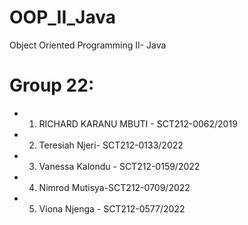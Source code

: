 # OOP_II_Java
Object Oriented Programming II- Java

# Group 22: 
- 1. RICHARD KARANU MBUTI - SCT212-0062/2019
- 2. Teresiah Njeri- SCT212-0133/2022
- 3. Vanessa Kalondu - SCT212-0159/2022
- 4. Nimrod Mutisya-SCT212-0709/2022
- 5. Viona Njenga - SCT212-0577/2022